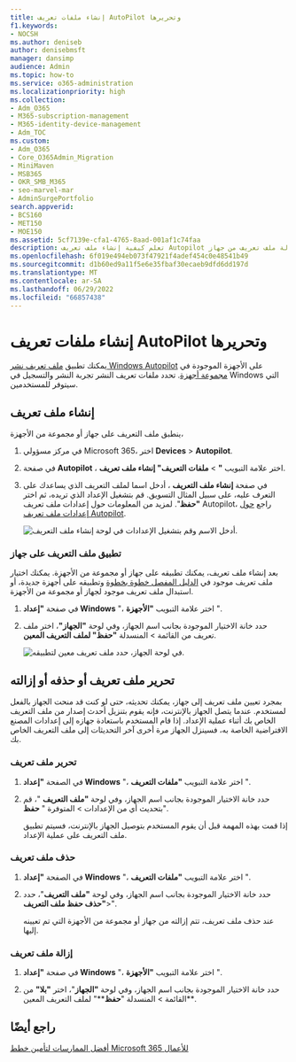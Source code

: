 ```yaml
---
title: إنشاء ملفات تعريف AutoPilot وتحريرها
f1.keywords:
- NOCSH
ms.author: deniseb
author: denisebmsft
manager: dansimp
audience: Admin
ms.topic: how-to
ms.service: o365-administration
ms.localizationpriority: high
ms.collection:
- Adm_O365
- M365-subscription-management
- M365-identity-device-management
- Adm_TOC
ms.custom:
- Adm_O365
- Core_O365Admin_Migration
- MiniMaven
- MSB365
- OKR_SMB_M365
- seo-marvel-mar
- AdminSurgePortfolio
search.appverid:
- BCS160
- MET150
- MOE150
ms.assetid: 5cf7139e-cfa1-4765-8aad-001af1c74faa
description: تعلم كيفية إنشاء ملف تعريف Autopilot وتطبيقه على جهاز، وتحرير ملف تعريف أو حذفه أو إزالة ملف تعريف من جهاز.
ms.openlocfilehash: 6f019e494eb073f47921f4adef454c0e48541b49
ms.sourcegitcommit: d1b60ed9a11f5e6e35fbaf30ecaeb9dfd6dd197d
ms.translationtype: MT
ms.contentlocale: ar-SA
ms.lasthandoff: 06/29/2022
ms.locfileid: "66857438"
---
```

# <a name="create-and-edit-autopilot-profiles"></a>إنشاء ملفات تعريف AutoPilot وتحريرها

يمكنك تطبيق [ملف تعريف نشر Windows Autopilot](/mem/autopilot/profiles) على الأجهزة الموجودة في [مجموعة أجهزة](m365bp-device-groups-mdb.md). تحدد ملفات تعريف النشر تجربة النشر والتسجيل في Windows التي سيتوفر للمستخدمين. 

## <a name="create-a-profile"></a>إنشاء ملف تعريف

ينطبق ملف التعريف على جهاز أو مجموعة من الأجهزة،
  
1. في مركز مسؤولي Microsoft 365، اختر **Devices** \> **Autopilot**.
  
2. في صفحة **Autopilot** ، اختر علامة التبويب **"** \> **ملفات التعريف" إنشاء ملف تعريف**.

3. في صفحة **إنشاء ملف التعريف** ، أدخل اسما لملف التعريف الذي يساعدك على التعرف عليه، على سبيل المثال التسويق. قم بتشغيل الإعداد الذي تريده، ثم اختر **"حفظ**". لمزيد من المعلومات حول إعدادات ملف تعريف Autopilot، راجع [حول إعدادات ملف تعريف Autopilot](m365bp-Autopilot-profile-settings.md).

    ![أدخل الاسم وقم بتشغيل الإعدادات في لوحة إنشاء ملف التعريف.](./../media/63b5a00d-6a5d-48d0-9557-e7531e80702a.png)
  
### <a name="apply-profile-to-a-device"></a>تطبيق ملف التعريف على جهاز

بعد إنشاء ملف تعريف، يمكنك تطبيقه على جهاز أو مجموعة من الأجهزة. يمكنك اختيار ملف تعريف موجود في [الدليل المفصل خطوة بخطوة](m365bp-add-Autopilot-devices-and-profile.md) وتطبيقه على أجهزة جديدة، أو استبدال ملف تعريف موجود لجهاز أو مجموعة من الأجهزة.
  
1. في صفحة **"إعداد Windows** "، اختر علامة التبويب **"الأجهزة** ".

2. حدد خانة الاختيار الموجودة بجانب اسم الجهاز، وفي لوحة **"الجهاز"**، اختر ملف تعريف من القائمة \> المنسدلة **"حفظ" لملف التعريف المعين**.

    ![في لوحة الجهاز، حدد ملف تعريف معين لتطبيقه.](./../media/ed0ce33f-9241-4403-a5de-2dddffdc6fb9.png)
  
## <a name="edit-delete-or-remove-a-profile"></a>تحرير ملف تعريف أو حذفه أو إزالته

بمجرد تعيين ملف تعريف إلى جهاز، يمكنك تحديثه، حتى لو كنت قد منحت الجهاز بالفعل لمستخدم. عندما يتصل الجهاز بالإنترنت، فإنه يقوم بتنزيل أحدث إصدار من ملف التعريف الخاص بك أثناء عملية الإعداد. إذا قام المستخدم باستعادة جهازه إلى إعدادات المصنع الافتراضية الخاصة به، فسينزل الجهاز مرة أخرى آخر التحديثات إلى ملف التعريف الخاص بك.
  
### <a name="edit-a-profile"></a>تحرير ملف تعريف

1. في الصفحة **"إعداد Windows** "، اختر علامة التبويب **"ملفات التعريف** ".

2. حدد خانة الاختيار الموجودة بجانب اسم الجهاز، وفي لوحة **"ملف التعريف** "، قم بتحديث أي من الإعدادات \> المتوفرة " **حفظ**".

    إذا قمت بهذه المهمة قبل أن يقوم المستخدم بتوصيل الجهاز بالإنترنت، فسيتم تطبيق ملف التعريف على عملية الإعداد.

### <a name="delete-a-profile"></a>حذف ملف تعريف

1. في الصفحة **"إعداد Windows** "، اختر علامة التبويب **"ملفات التعريف** ".

2. حدد خانة الاختيار الموجودة بجانب اسم الجهاز، وفي لوحة **"ملف التعريف**"، حدد **"حذف حفظ ملف التعريف**\>".

    عند حذف ملف تعريف، تتم إزالته من جهاز أو مجموعة من الأجهزة التي تم تعيينه إليها.

### <a name="remove-a-profile"></a>إزالة ملف تعريف

1. في صفحة **"إعداد Windows** "، اختر علامة التبويب **"الأجهزة** ".

2. حدد خانة الاختيار الموجودة بجانب اسم الجهاز، وفي لوحة **"الجهاز**"، اختر **"بلا"** من القائمة \> المنسدلة "**حفظ****" لملف التعريف المعين**.

## <a name="see-also"></a>راجع أيضًا

[أفضل الممارسات لتأمين خطط Microsoft 365 للأعمال](../admin/security-and-compliance/secure-your-business-data.md)
